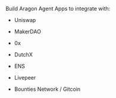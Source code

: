 Build Aragon Agent Apps to integrate with:

- Uniswap
- MakerDAO
- 0x
- DutchX

- ENS
- Livepeer
- Bounties Network / Gitcoin
